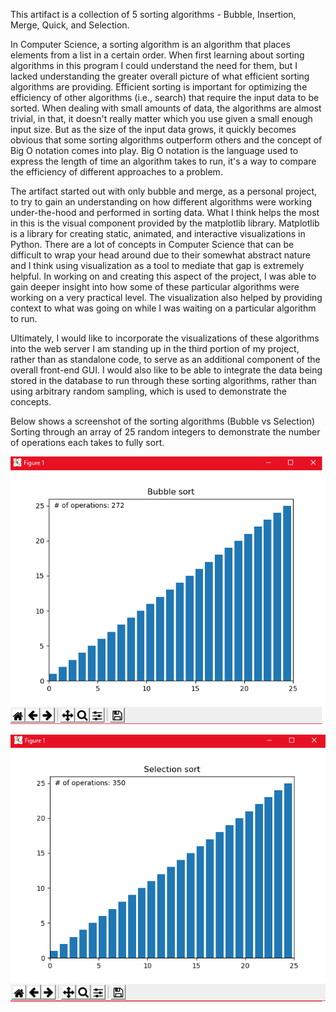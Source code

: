 This artifact is a collection of 5 sorting algorithms - Bubble, Insertion, Merge, Quick, and Selection.

In Computer Science, a sorting algorithm is an algorithm that places elements from a list in a certain order.
When first learning about sorting algorithms in this program I could understand the need for them, but I lacked understanding the greater overall picture of what efficient sorting algorithms are providing. Efficient sorting is important for optimizing the efficiency of other algorithms (i.e., search) that require the input data to be sorted. When dealing with small amounts of data, the algorithms are almost trivial, in that, it doesn't really matter which you use given a small enough input size. But as the size of the input data grows, it quickly becomes obvious that some sorting algorithms outperform others and the concept of Big O notation comes into play. Big O notation is the language used to express the length of time an algorithm takes to run, it's a way to compare the efficiency of different approaches to a problem.

The artifact started out with only bubble and merge, as a personal project, to try to gain an understanding on how different algorithms were working under-the-hood and performed in sorting data. What I think helps the most in this is the visual component provided by the matplotlib library. Matplotlib is a library for creating static, animated, and interactive visualizations in Python. There are a lot of concepts in Computer Science that can be difficult to wrap your head around due to their somewhat abstract nature and I think using visualization as a tool to mediate that gap is extremely helpful. In working on and creating this aspect of the project, I was able to gain deeper insight into how some of these particular algorithms were working on a very practical level. The visualization also helped by providing context to what was going on while I was waiting on a particular algorithm to run.

Ultimately, I would like to incorporate the visualizations of these algorithms into the web server I am standing up in the third portion of my project, rather than as standalone code, to serve as an additional component of the overall front-end GUI. I would also like to be able to integrate the data being stored in the database to run through these sorting algorithms, rather than using arbitrary random sampling, which is used to demonstrate the concepts.

Below shows a screenshot of the sorting algorithms (Bubble vs Selection)
Sorting through an array of 25 random integers to demonstrate the number of operations each takes to fully sort.

![Image](bubble.png)

![Image](selection.png)
